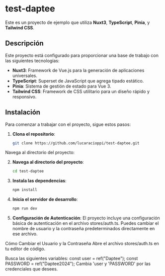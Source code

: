 # test-daptee

Este es un proyecto de ejemplo que utiliza **Nuxt3**, **TypeScript**, **Pinia**, y **Tailwind CSS**.

## Descripción

Este proyecto está configurado para proporcionar una base de trabajo con las siguientes tecnologías:

- **Nuxt3**: Framework de Vue.js para la generación de aplicaciones universales.
- **TypeScript**: Superset de JavaScript que agrega tipado estático.
- **Pinia**: Sistema de gestión de estado para Vue 3.
- **Tailwind CSS**: Framework de CSS utilitario para un diseño rápido y responsivo.

## Instalación

Para comenzar a trabajar con el proyecto, sigue estos pasos:

1. **Clona el repositorio**:
   ```sh
   git clone https://github.com/lucaracioppi/test-daptee.git
Navega al directorio del proyecto:

2. **Navega al directorio del proyecto**:
   ```sh
   cd test-daptee

3. **Instala las dependencias**:
   ```sh
   npm install

4. **Inicia el servidor de desarrollo**:
   ```sh
   npm run dev
   
5. **Configuración de Autenticación**:
El proyecto incluye una configuración básica de autenticación en el archivo stores/auth.ts. Puedes cambiar el nombre de usuario y la contraseña predeterminados directamente en ese archivo.

Cómo Cambiar el Usuario y la Contraseña
Abre el archivo stores/auth.ts en tu editor de código.

Busca las siguientes variables:
const user = ref("Daptee");
const PASSWORD = ref("Daptee2024");
Cambia 'user y 'PASSWORD' por las credenciales que desees.


